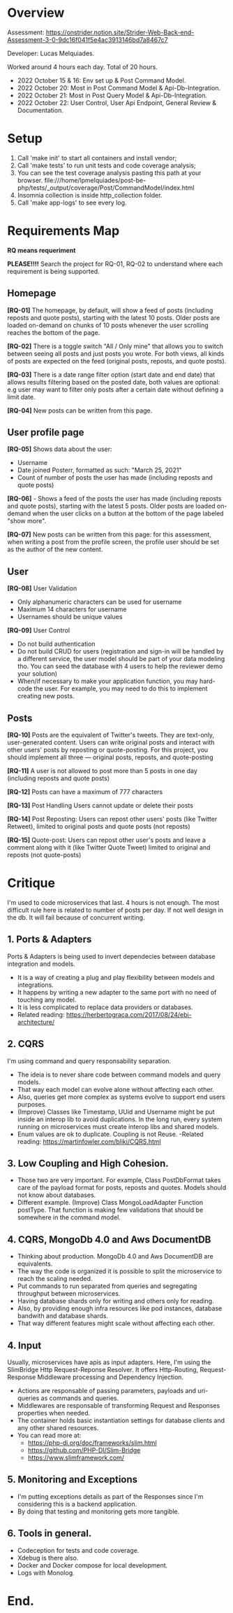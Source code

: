 # Overview
Assessment: https://onstrider.notion.site/Strider-Web-Back-end-Assessment-3-0-9dc16f041f5e4ac3913146bd7a8467c7

Developer: Lucas Melquiades.

Worked around 4 hours each day. Total of 20 hours.
- 2022 October 15 & 16: Env set up & Post Command Model.
- 2022 October 20: Most in Post Command Model & Api-Db-Integration. 
- 2022 October 21: Most in Post Query Model  & Api-Db-Integration.
- 2022 October 22: User Control, User Api Endpoint, General Review & Documentation.

# Setup
1. Call 'make init' to start all containers and install vendor;
2. Call 'make tests' to run unit tests and code coverage analysis;
3. You can see the test coverage analysis pasting this path at your browser.
file:///home/lpmelquiades/post-be-php/tests/_output/coverage/Post/CommandModel/index.html
4. Insomnia collection is inside http_collection folder.
5. Call 'make app-logs' to see every log.

# Requirements Map
**RQ means requeriment**

**PLEASE!!!!** Search the project for RQ-01, RQ-02 to understand where each requirement is being supported.

## Homepage

**[RQ-01]** The homepage, by default, will show a feed of posts (including reposts and quote posts), starting with the latest 10 posts. Older posts are loaded on-demand on chunks of 10 posts whenever the user scrolling reaches the bottom of the page.

**[RQ-02]** There is a toggle switch "All / Only mine" that allows you to switch between seeing all posts and just posts you wrote. For both views, all kinds of posts are expected on the feed (original posts, reposts, and quote posts).

**[RQ-03]** There is a date range filter option (start date and end date) that allows results filtering based on the posted date, both values are optional: e.g user may want to filter only posts after a certain date without defining a limit date.

**[RQ-04]** New posts can be written from this page.

## User profile page

**[RQ-05]** Shows data about the user:
- Username
- Date joined Posterr, formatted as such: "March 25, 2021"
- Count of number of posts the user has made (including reposts and quote posts)

**[RQ-06]** - Shows a feed of the posts the user has made (including reposts and quote posts), starting with the latest 5 posts. Older posts are loaded on-demand when the user clicks on a button at the bottom of the page labeled "show more".

**[RQ-07]** New posts can be written from this page: for this assessment, when writing a post from the profile screen, the profile user should be set as the author of the new content.

## User

**[RQ-08]** User Validation
- Only alphanumeric characters can be used for username
- Maximum 14 characters for username
- Usernames should be unique values

**[RQ-09]** User Control
- Do not build authentication
- Do not build CRUD for users (registration and sign-in will be handled by a different service, the user model should be part of your data modeling tho. You can seed the database with 4 users to help the reviewer demo your solution)
- When/if necessary to make your application function, you may hard-code the user. For example, you may need to do this to implement creating new posts.

## Posts

**[RQ-10]** Posts are the equivalent of Twitter's tweets. They are text-only, user-generated content. Users can write original posts and interact with other users' posts by reposting or quote-posting. For this project, you should implement all three — original posts, reposts, and quote-posting

**[RQ-11]**  A user is not allowed to post more than 5 posts in one day (including reposts and quote posts)

**[RQ-12]** Posts can have a maximum of 777 characters

**[RQ-13]** Post Handling Users cannot update or delete their posts

**[RQ-14]** Post Reposting: Users can repost other users' posts (like Twitter Retweet), limited to original posts and quote posts (not reposts)

**[RQ-15]** Quote-post: Users can repost other user's posts and leave a comment along with it (like Twitter Quote Tweet) limited to original and reposts (not quote-posts)

# Critique

I'm used to code microservices that last. 4 hours is not enough.
The most difficult rule here is related to number of posts per day.
If not well design in the db. It will fail because of concurrent writing.

## 1. Ports & Adapters
Ports & Adapters is being used to invert dependecies between database integration and models.
- It is a way of creating a plug and play flexibility between models and integrations.
- It happens by writing a new adapter to the same port with no need of touching any model.
- It is less complicated to replace data providers or databases.
- Related reading: https://herbertograca.com/2017/08/24/ebi-architecture/

## 2. CQRS
I'm using command and query responsability separation. 
- The ideia is to never share code between command models and query models.
- That way each model can evolve alone without affecting each other.
- Also, queries get more complex as systems evolve to support end users purposes.
- (Improve) Classes like Timestamp, UUid and Username might be put inside an interop lib to avoid duplications. In the long run, every system running on microservices must create interop libs and shared models.
- Enum values are ok to duplicate. Coupling is not Reuse.
-Related reading: https://martinfowler.com/bliki/CQRS.html

## 3. Low Coupling and High Cohesion.
- Those two are very important. For example, Class PostDbFormat takes care of the payload format for posts, reposts and quotes. Models should not know about databases.
- Different example. (Improve) Class MongoLoadAdapter Function postType. That function is making few validations that should be somewhere in the command model.

## 4. CQRS, MongoDb 4.0 and Aws DocumentDB
- Thinking about production. MongoDb 4.0 and Aws DocumentDB are equivalents.
- The way the code is organized it is possible to split the microservice to reach the scaling needed. 
- Put commands to run separated from queries and segregating throughput between microservices.
- Having database shards only for writing and others only for reading.
- Also, by providing enough infra resources like pod instances, database bandwith and database shards.
- That way different features might scale without affecting each other.

## 4. Input
Usually, microservices have apis as input adapters. Here, I'm using the SlimBridge Http Request-Reponse Resolver. It offers Http-Routing, Request-Response Middleware processing and Dependency Injection.
- Actions are responsable of passing parameters, payloads and uri-queries as commands and queries.
- Middlewares are responsable of transforming Request and Responses properties when needed.
- The container holds basic instantiation settings for database clients and any other shared resources.
- You can read more at:
    - https://php-di.org/doc/frameworks/slim.html
    - https://github.com/PHP-DI/Slim-Bridge
    - https://www.slimframework.com/

## 5. Monitoring and Exceptions
- I'm putting exceptions details as part of the Responses
since I'm considering this is a backend application.
- By doing that testing and monitoring gets more tangible.

## 6. Tools in general.
- Codeception for tests and code coverage.
- Xdebug is there also.
- Docker and Docker compose for local development.
- Logs with Monolog.

# End.